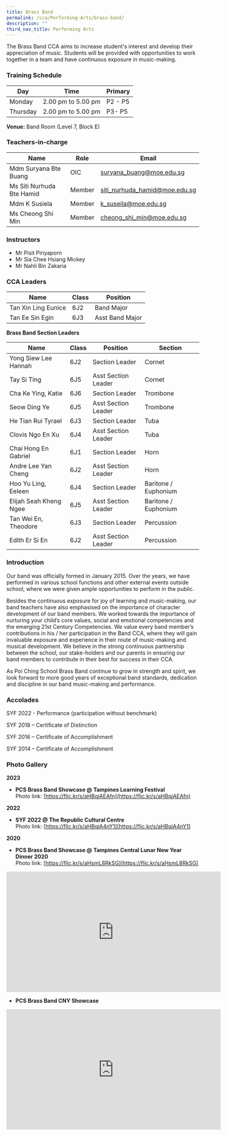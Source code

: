 ```yaml
---
title: Brass Band
permalink: /cca/Performing-Arts/brass-band/
description: ""
third_nav_title: Performing Arts
---
```

The Brass Band CCA aims to increase student's interest and develop their appreciation of music. Students will be provided with opportunities to work together in a team and have continuous exposure in music-making.

### Training Schedule

|Day| Time | Primary| 
|-----|----|------|
|Monday|2.00 pm to 5.00 pm |P2 - P5 |
|Thursday|2.00 pm to 5.00 pm |P3- P5|

**Venue:**
Band Room (Level 7, Block E)

### Teachers-in-charge

| Name | Role | Email |
| -------- | -------- | -------- |
|Mdm Suryana Bte Buang   | OIC  | suryana_buang@moe.edu.sg      |
|Ms Siti Nurhuda Bte Hamid     | Member     | siti_nurhuda_hamid@moe.edu.sg     | 
|Mdm K Susiela   | Member     | k_suseila@moe.edu.sg   
| Ms Cheong Shi Min  | Member     | cheong_shi_min@moe.edu.sg    | 


### Instructors

 
*    Mr Pisit Piriyaporn
*    Mr Sia Chee Hsiang Mickey
*    Mr Nahli Bin Zakaria

	
### CCA Leaders

|Name | Class | Position     | 
| -------- | -------- | -------- |
|Tan Xin Ling Eunice     | 6J2     | Band Major    |
| Tan Ee Sin Egin    | 6J3     | Asst Band Major     |



**Brass Band   Section Leaders** 

| Name | Class | Position | Section |
| -------- | -------- | -------- |-------- |
| Yong Siew Lee Hannah  | 6J2     | Section Leader  |Cornet
| Tay Si Ting   | 6J5    |  Asst Section Leader | Cornet  |
|Cha Ke  Ying, Katie  | 6J6     | Section Leader |Trombone
| Seow Ding Ye    | 6J5    |  Asst Section Leader |Trombone
|He Tian Rui Tyrael    | 6J3  |  Section Leader | Tuba   |
| Clovis Ngo En Xu   | 6J4   | Asst Section Leader | Tuba   |
| Chai Hong En Gabriel  | 6J1|  Section Leader  | Horn   |
|Andre Lee Yan Cheng | 6J2    |  Asst Section Leader | Horn   |
|Hoo Yu Ling, Eeleen |6J4   | Section Leader |Baritone / Euphonium   |
|Elijah Seah Kheng Ngee | 6J5  |  Asst Section Leader |Baritone / Euphonium
|Tan Wei En, Theodore | 6J3  |  Section Leader | Percussion   |
|Edith Er Si En | 6J2 |  Asst Section Leader   |Percussion   |


### Introduction
Our band was officially formed in January 2015. Over the years, we have performed in various school functions and other external events outside school, where we were given ample opportunities to perform in the public. 

Besides the continuous exposure for joy of learning and music-making, our band teachers have also emphasised on the importance of character development of our band members. We worked towards the importance of nurturing your child’s core values, social and emotional competencies and the emerging 21st&nbsp;Century Competencies. We value every band member’s contributions in his / her participation in the Band CCA, where they will gain invaluable exposure and experience in their route of music-making and musical development. We believe in the strong continuous partnership between the school, our stake-holders and our parents in ensuring our band members to contribute in their best for success in their CCA.


As Poi Ching School Brass Band continue to grow in strength and spirit, we look forward to more good years of exceptional band standards, dedication and discipline in our band music-making and performance.


 
### Accolades

SYF 2022 - Performance (participation without benchmark)

SYF 2018 – Certificate of Distinction

SYF 2016 – Certificate of Accomplishment

SYF 2014 – Certificate of Accomplishment

### Photo Gallery

**2023**

* **PCS Brass Band Showcase @ Tampines Learning Festival** <br>
	Photo link: [https://flic.kr/s/aHBqjAEAfn](https://flic.kr/s/aHBqjAEAfn)

**2022**

* **SYF 2022 @ The Republic Cultural Centre**<br>
		Photo link: [https://flic.kr/s/aHBqjA4nY1](https://flic.kr/s/aHBqjA4nY1)

**2020**

* **PCS Brass Band Showcase @ Tampines Central Lunar New Year Dinner 2020**<br>                       Photo link: [https://flic.kr/s/aHsmL8RkSG](https://flic.kr/s/aHsmL8RkSG)



<iframe width="560" height="315" src="https://www.youtube.com/embed/c4PIjgfjQyo" title="YouTube video player" frameborder="0" allow="accelerometer; autoplay; clipboard-write; encrypted-media; gyroscope; picture-in-picture" allowfullscreen=""></iframe>


* **PCS Brass Band CNY Showcase**

<iframe width="560" height="315" src="https://www.youtube.com/embed/qThpBak6THo" title="YouTube video player" frameborder="0" allow="accelerometer; autoplay; clipboard-write; encrypted-media; gyroscope; picture-in-picture" allowfullscreen=""></iframe>